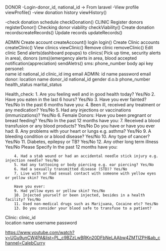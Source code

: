 DONOR
-Login-donor_id, national_id -> From laravel
-View profile viewProfile()
-view donation history viewHistory()

-check donation schedule checkDonation()
CLINIC
Register donors registerDonor()
Checking donor viability checkViability()
Create donation recordscreateRecords()
Update records updateRecords()

ADMIN
Create  account createAccount()
login			login()
Create Clinic accounts createClinic()
View clinics viewClinic()
Remove clinic removeClinic()
Edit clinic
Send alerts(dashboard popups) to clinics( Pick up time, security alerts in area),
donors (sms)(emergency alerts in area, blood accepted notification(appreciation)
sendAletrs()
sms: phone_number
	 body
	 api key
personel:															
		name
		id 
		national_id
		clinic_id
	    img
		email
ADMIN:
		id
		name
		password
		email
donor:
	location
	name
	donor_id
	national_id
	gender
	d.o.b
	phone_number
	health_status
	marital_status
	
	
Health_check:
		1. Are you feeling well and in good health today? Yes/No
		2. Have you eaten in the last 6 hours? Yes/No
		3. Have you ever fainted? Yes/No
		In the past 6 months have you:
		4. Been ill, received any treatment or any medication? Yes/No
		5. Had any injections or vaccinations (immunizations)? Yes/No
		6. Female Donors: Have you been pregnant or breast feeding? Yes/No
		In the past 12 months have you:
		7. Received a blood transfusion or any blood products? Yes/No
		Do you have or have you ever had:
		8. Any problems with your heart or lungs e.g. asthma? Yes/No
		9. A bleeding condition or a blood disease? Yes/No
		10. Any type of cancer? Yes/No
		11. Diabetes, epilepsy or TB? Yes/No
		12. Any other long term illness Yes/No
		Please Specify
		In the past 12 months have you:
						
		4. Had a stab wound or had an accidental needle stick injury e.g. injection needle? Yes/No
		5. Had any tattooing or body piercing e.g. ear piercing? Yes/No
		6. Had a sexually transmitted disease (STD)? Yes/No
		7. Live with or had sexual contact with someone with yellow eyes or yellow skin? Yes/No
		
		Have you ever:
		9. Had yellow eyes or yellow skin? Yes/No
		10. Injected yourself or been injected, besides in a health facility? Yes/No
		11. Used non-medical drugs such as Marijuana, Cocaine etc? Yes/No
		13. Do you consider your blood safe to transfuse to a patient?
	
Clinic:
		clinic_id          												
		location
		name
		username
		password
		
						 
				 

		
		
	
https://www.youtube.com/watch?v=UGu9unCW4PA&list=PL_c9BZzLwBRKn20DFbNeLAAbw4ZMTlZPH&ab_channel=CalebCurry
	
